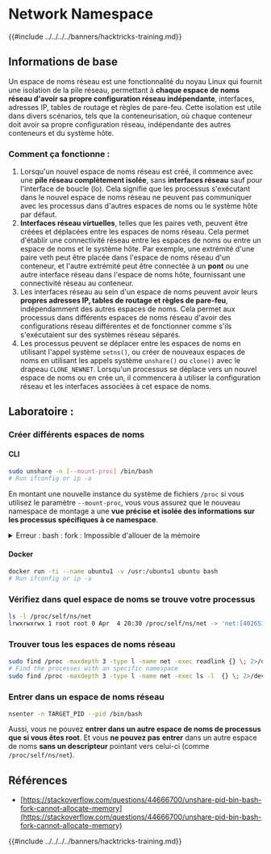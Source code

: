 # Network Namespace

{{#include ../../../../banners/hacktricks-training.md}}

## Informations de base

Un espace de noms réseau est une fonctionnalité du noyau Linux qui fournit une isolation de la pile réseau, permettant à **chaque espace de noms réseau d'avoir sa propre configuration réseau indépendante**, interfaces, adresses IP, tables de routage et règles de pare-feu. Cette isolation est utile dans divers scénarios, tels que la conteneurisation, où chaque conteneur doit avoir sa propre configuration réseau, indépendante des autres conteneurs et du système hôte.

### Comment ça fonctionne :

1. Lorsqu'un nouvel espace de noms réseau est créé, il commence avec une **pile réseau complètement isolée**, sans **interfaces réseau** sauf pour l'interface de boucle (lo). Cela signifie que les processus s'exécutant dans le nouvel espace de noms réseau ne peuvent pas communiquer avec les processus dans d'autres espaces de noms ou le système hôte par défaut.
2. **Interfaces réseau virtuelles**, telles que les paires veth, peuvent être créées et déplacées entre les espaces de noms réseau. Cela permet d'établir une connectivité réseau entre les espaces de noms ou entre un espace de noms et le système hôte. Par exemple, une extrémité d'une paire veth peut être placée dans l'espace de noms réseau d'un conteneur, et l'autre extrémité peut être connectée à un **pont** ou une autre interface réseau dans l'espace de noms hôte, fournissant une connectivité réseau au conteneur.
3. Les interfaces réseau au sein d'un espace de noms peuvent avoir leurs **propres adresses IP, tables de routage et règles de pare-feu**, indépendamment des autres espaces de noms. Cela permet aux processus dans différents espaces de noms réseau d'avoir des configurations réseau différentes et de fonctionner comme s'ils s'exécutaient sur des systèmes réseau séparés.
4. Les processus peuvent se déplacer entre les espaces de noms en utilisant l'appel système `setns()`, ou créer de nouveaux espaces de noms en utilisant les appels système `unshare()` ou `clone()` avec le drapeau `CLONE_NEWNET`. Lorsqu'un processus se déplace vers un nouvel espace de noms ou en crée un, il commencera à utiliser la configuration réseau et les interfaces associées à cet espace de noms.

## Laboratoire :

### Créer différents espaces de noms

#### CLI
```bash
sudo unshare -n [--mount-proc] /bin/bash
# Run ifconfig or ip -a
```
En montant une nouvelle instance du système de fichiers `/proc` si vous utilisez le paramètre `--mount-proc`, vous vous assurez que le nouveau namespace de montage a une **vue précise et isolée des informations sur les processus spécifiques à ce namespace**.

<details>

<summary>Erreur : bash : fork : Impossible d'allouer de la mémoire</summary>

Lorsque `unshare` est exécuté sans l'option `-f`, une erreur est rencontrée en raison de la façon dont Linux gère les nouveaux namespaces PID (Process ID). Les détails clés et la solution sont décrits ci-dessous :

1. **Explication du problème** :

- Le noyau Linux permet à un processus de créer de nouveaux namespaces en utilisant l'appel système `unshare`. Cependant, le processus qui initie la création d'un nouveau namespace PID (appelé le processus "unshare") n'entre pas dans le nouveau namespace ; seuls ses processus enfants le font.
- L'exécution de `%unshare -p /bin/bash%` démarre `/bin/bash` dans le même processus que `unshare`. Par conséquent, `/bin/bash` et ses processus enfants se trouvent dans l'espace de noms PID d'origine.
- Le premier processus enfant de `/bin/bash` dans le nouveau namespace devient PID 1. Lorsque ce processus se termine, il déclenche le nettoyage du namespace s'il n'y a pas d'autres processus, car PID 1 a le rôle spécial d'adopter les processus orphelins. Le noyau Linux désactivera alors l'allocation de PID dans ce namespace.

2. **Conséquence** :

- La sortie de PID 1 dans un nouveau namespace entraîne le nettoyage du drapeau `PIDNS_HASH_ADDING`. Cela entraîne l'échec de la fonction `alloc_pid` à allouer un nouveau PID lors de la création d'un nouveau processus, produisant l'erreur "Impossible d'allouer de la mémoire".

3. **Solution** :
- Le problème peut être résolu en utilisant l'option `-f` avec `unshare`. Cette option permet à `unshare` de forker un nouveau processus après avoir créé le nouveau namespace PID.
- L'exécution de `%unshare -fp /bin/bash%` garantit que la commande `unshare` elle-même devient PID 1 dans le nouveau namespace. `/bin/bash` et ses processus enfants sont alors en toute sécurité contenus dans ce nouveau namespace, empêchant la sortie prématurée de PID 1 et permettant une allocation normale de PID.

En veillant à ce que `unshare` s'exécute avec le drapeau `-f`, le nouveau namespace PID est correctement maintenu, permettant à `/bin/bash` et à ses sous-processus de fonctionner sans rencontrer l'erreur d'allocation de mémoire.

</details>

#### Docker
```bash
docker run -ti --name ubuntu1 -v /usr:/ubuntu1 ubuntu bash
# Run ifconfig or ip -a
```
### &#x20;Vérifiez dans quel espace de noms se trouve votre processus
```bash
ls -l /proc/self/ns/net
lrwxrwxrwx 1 root root 0 Apr  4 20:30 /proc/self/ns/net -> 'net:[4026531840]'
```
### Trouver tous les espaces de noms réseau
```bash
sudo find /proc -maxdepth 3 -type l -name net -exec readlink {} \; 2>/dev/null | sort -u | grep "net:"
# Find the processes with an specific namespace
sudo find /proc -maxdepth 3 -type l -name net -exec ls -l  {} \; 2>/dev/null | grep <ns-number>
```
### Entrer dans un espace de noms réseau
```bash
nsenter -n TARGET_PID --pid /bin/bash
```
Aussi, vous ne pouvez **entrer dans un autre espace de noms de processus que si vous êtes root**. Et vous **ne pouvez pas** **entrer** dans un autre espace de noms **sans un descripteur** pointant vers celui-ci (comme `/proc/self/ns/net`).

## Références

- [https://stackoverflow.com/questions/44666700/unshare-pid-bin-bash-fork-cannot-allocate-memory](https://stackoverflow.com/questions/44666700/unshare-pid-bin-bash-fork-cannot-allocate-memory)

{{#include ../../../../banners/hacktricks-training.md}}
